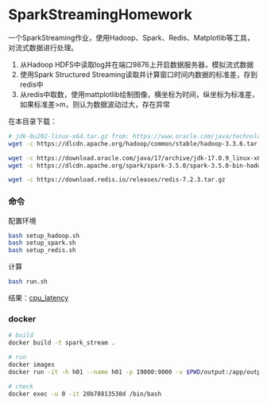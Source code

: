 # SparkStreamingHomework

一个SparkStreaming作业，使用Hadoop、Spark、Redis、Matplotlib等工具，对流式数据进行处理。
1. 从Hadoop HDFS中读取log并在端口9876上开启数据服务器，模拟流式数据
2. 使用Spark Structured Streaming读取并计算窗口时间内数据的标准差，存到redis中
3. 从redis中取数，使用mattplotlib绘制图像，横坐标为时间，纵坐标为标准差，如果标准差>m，则认为数据波动过大，存在异常

在本目录下载：
```bash
# jdk-8u202-linux-x64.tar.gz from: https://www.oracle.com/java/technologies/javase/javase8-archive-downloads.html
wget -c https://dlcdn.apache.org/hadoop/common/stable/hadoop-3.3.6.tar.gz

wget -c https://download.oracle.com/java/17/archive/jdk-17.0.9_linux-x64_bin.tar.gz
wget -c https://dlcdn.apache.org/spark/spark-3.5.0/spark-3.5.0-bin-hadoop3.tgz

wget -c https://download.redis.io/releases/redis-7.2.3.tar.gz
```

### 命令

配置环境
```bash
bash setup_hadoop.sh
bash setup_spark.sh
bash setup_redis.sh
```

计算
```bash
bash run.sh
```

结果：[cpu_latency](cpu_latency.png)

### docker

```bash
# build
docker build -t spark_stream .

# run
docker images
docker run -it -h h01 --name h01 -p 19000:9000 -v $PWD/output:/app/output 98caae367b8a

# check
docker exec -u 0 -it 20b78813538d /bin/bash
```
